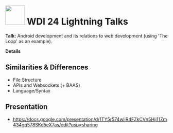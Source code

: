# <img src="https://cloud.githubusercontent.com/assets/7833470/10899314/63829980-8188-11e5-8cdd-4ded5bcb6e36.png" height="60"> WDI 24 Lightning Talks

**Talk:** Android development and its relations to web development (using 'The Loop' as an example).

**Details**

## Similarities & Differences

* File Structure
* APIs and Websockets (+ BAAS)
* Language/Syntax

## Presentation

  * https://docs.google.com/presentation/d/1TY5r574wliR4FZkCVn5Hji11Zm434gq578SKd5eX7as/edit?usp=sharing
